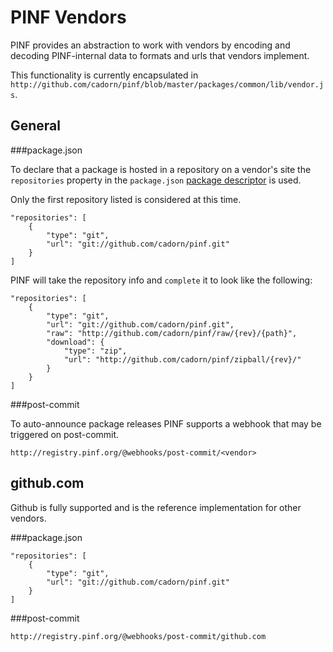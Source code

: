 PINF Vendors
============

PINF provides an abstraction to work with vendors by encoding and decoding PINF-internal data to
formats and urls that vendors implement.

This functionality is currently encapsulated in `http://github.com/cadorn/pinf/blob/master/packages/common/lib/vendor.js`.

General
-------

###package.json

To declare that a package is hosted in a repository on a vendor's site the `repositories` property
in the `package.json` [package descriptor](http://wiki.commonjs.org/wiki/Packages/1.0) is used.

Only the first repository listed is considered at this time.

    "repositories": [
        {
            "type": "git", 
            "url": "git://github.com/cadorn/pinf.git"
        }
    ]    

PINF will take the repository info and `complete` it to look like the following:

    "repositories": [
        {
            "type": "git",
            "url": "git://github.com/cadorn/pinf.git",
            "raw": "http://github.com/cadorn/pinf/raw/{rev}/{path}",
            "download": {
                "type": "zip",
                "url": "http://github.com/cadorn/pinf/zipball/{rev}/"
            }
        }
    ]

###post-commit

To auto-announce package releases PINF supports a webhook that may be triggered on post-commit.

    http://registry.pinf.org/@webhooks/post-commit/<vendor>


github.com
----------

Github is fully supported and is the reference implementation for other vendors.

###package.json

    "repositories": [
        {
            "type": "git", 
            "url": "git://github.com/cadorn/pinf.git"
        }
    ]    

###post-commit

    http://registry.pinf.org/@webhooks/post-commit/github.com

